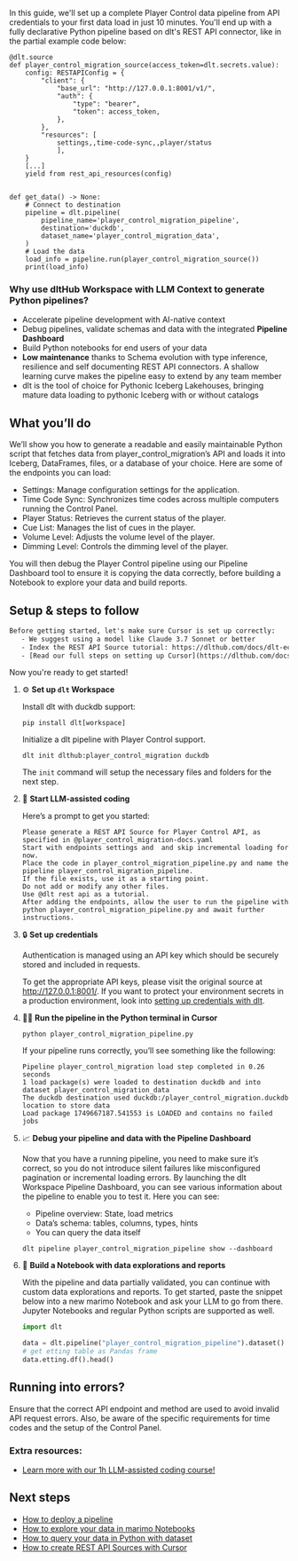 In this guide, we'll set up a complete Player Control data pipeline from API credentials to your first data load in just 10 minutes. You'll end up with a fully declarative Python pipeline based on dlt's REST API connector, like in the partial example code below:

```python-outcome
@dlt.source
def player_control_migration_source(access_token=dlt.secrets.value):
    config: RESTAPIConfig = {
        "client": {
            "base_url": "http://127.0.0.1:8001/v1/",
            "auth": {
                "type": "bearer",
                "token": access_token,
            },
        },
        "resources": [
            settings,,time-code-sync,,player/status
            ],
    }
    [...]
    yield from rest_api_resources(config)


def get_data() -> None:
    # Connect to destination
    pipeline = dlt.pipeline(
        pipeline_name='player_control_migration_pipeline',
        destination='duckdb',
        dataset_name='player_control_migration_data', 
    )
    # Load the data
    load_info = pipeline.run(player_control_migration_source())
    print(load_info) 
```

### Why use dltHub Workspace with LLM Context to generate Python pipelines?

- Accelerate pipeline development with AI-native context
- Debug pipelines, validate schemas and data with the integrated **Pipeline Dashboard**
- Build Python notebooks for end users of your data
- **Low maintenance** thanks to Schema evolution with type inference, resilience and self documenting REST API connectors. A shallow learning curve makes the pipeline easy to extend by any team member
- dlt is the tool of choice for Pythonic Iceberg Lakehouses, bringing mature data loading to pythonic Iceberg with or without catalogs

## What you’ll do

We’ll show you how to generate a readable and easily maintainable Python script that fetches data from player_control_migration’s API and loads it into Iceberg, DataFrames, files, or a database of your choice. Here are some of the endpoints you can load:

- Settings: Manage configuration settings for the application.
- Time Code Sync: Synchronizes time codes across multiple computers running the Control Panel.
- Player Status: Retrieves the current status of the player.
- Cue List: Manages the list of cues in the player.
- Volume Level: Adjusts the volume level of the player.
- Dimming Level: Controls the dimming level of the player.

You will then debug the Player Control pipeline using our Pipeline Dashboard tool to ensure it is copying the data correctly, before building a Notebook to explore your data and build reports.

## Setup & steps to follow

```default
Before getting started, let's make sure Cursor is set up correctly:
   - We suggest using a model like Claude 3.7 Sonnet or better
   - Index the REST API Source tutorial: https://dlthub.com/docs/dlt-ecosystem/verified-sources/rest_api/ and add it to context as **@dlt rest api**
   - [Read our full steps on setting up Cursor](https://dlthub.com/docs/dlt-ecosystem/llm-tooling/cursor-restapi#23-configuring-cursor-with-documentation)
```

Now you're ready to get started!

1. ⚙️ **Set up `dlt` Workspace**
    
    Install dlt with duckdb support:
    ```shell
    pip install dlt[workspace]
    ```

    Initialize a dlt pipeline with Player Control support.
    ```shell
    dlt init dlthub:player_control_migration duckdb
    ```

    The `init` command will setup the necessary files and folders for the next step.
    
2. 🤠 **Start LLM-assisted coding**
    
    Here’s a prompt to get you started:
    
    ```prompt
    Please generate a REST API Source for Player Control API, as specified in @player_control_migration-docs.yaml 
    Start with endpoints settings and  and skip incremental loading for now. 
    Place the code in player_control_migration_pipeline.py and name the pipeline player_control_migration_pipeline. 
    If the file exists, use it as a starting point. 
    Do not add or modify any other files. 
    Use @dlt rest api as a tutorial. 
    After adding the endpoints, allow the user to run the pipeline with python player_control_migration_pipeline.py and await further instructions.
    ```

    
3. 🔒 **Set up credentials** 
    
    Authentication is managed using an API key which should be securely stored and included in requests.
    
    To get the appropriate API keys, please visit the original source at http://127.0.0.1:8001/.
    If you want to protect your environment secrets in a production environment, look into [setting up credentials with dlt](https://dlthub.com/docs/walkthroughs/add_credentials).
    
4. 🏃‍♀️ **Run the pipeline in the Python terminal in Cursor**
    
    ```shell
    python player_control_migration_pipeline.py
    ```
    
    If your pipeline runs correctly, you’ll see something like the following:
    
    ```shell
    Pipeline player_control_migration load step completed in 0.26 seconds
    1 load package(s) were loaded to destination duckdb and into dataset player_control_migration_data
    The duckdb destination used duckdb:/player_control_migration.duckdb location to store data
    Load package 1749667187.541553 is LOADED and contains no failed jobs
    ```
    
5. 📈 **Debug your pipeline and data with the Pipeline Dashboard**

    Now that you have a running pipeline, you need to make sure it’s correct, so you do not introduce silent failures like misconfigured pagination or incremental loading errors. By launching the dlt Workspace Pipeline Dashboard, you can see various information about the pipeline to enable you to test it. Here you can see:
    - Pipeline overview: State, load metrics
    - Data’s schema: tables, columns, types, hints
    - You can query the data itself
    
    ```shell
    dlt pipeline player_control_migration_pipeline show --dashboard
    ```
    
6. 🐍 **Build a Notebook with data explorations and reports**

    With the pipeline and data partially validated, you can continue with custom data explorations and reports. To get started, paste the snippet below into a new marimo Notebook and ask your LLM to go from there. Jupyter Notebooks and regular Python scripts are supported as well.

    
    ```python
    import dlt

   data = dlt.pipeline("player_control_migration_pipeline").dataset()
   # get etting table as Pandas frame
   data.etting.df().head()
    ```

## Running into errors?

Ensure that the correct API endpoint and method are used to avoid invalid API request errors. Also, be aware of the specific requirements for time codes and the setup of the Control Panel.

### Extra resources:

- [Learn more with our 1h LLM-assisted coding course!](https://www.youtube.com/watch?v=GGid70rnJuM)

## Next steps

- [How to deploy a pipeline](https://dlthub.com/docs/walkthroughs/deploy-a-pipeline)
- [How to explore your data in marimo Notebooks](https://dlthub.com/docs/general-usage/dataset-access/marimo)
- [How to query your data in Python with dataset](https://dlthub.com/docs/general-usage/dataset-access/dataset)
- [How to create REST API Sources with Cursor](https://dlthub.com/docs/dlt-ecosystem/llm-tooling/cursor-restapi)